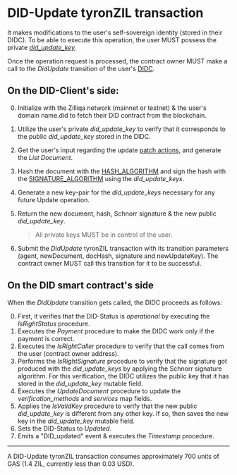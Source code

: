 # DID-Update tyronZIL transaction

It makes modifications to the user's self-sovereign identity (stored in their DIDC). To be able to execute this operation, the user MUST possess the private [*did_update_key*](../protocol-parameters.md#did-keys).

Once the operation request is processed, the contract owner MUST make a call to the *DidUpdate* transition of the user's [DIDC](../smart-contracts/didc.md).

## On the DID-Client's side:

0. Initialize with the Zilliqa network (mainnet or testnet) & the user's domain name.did to fetch their DID contract from the blockchain.
1. Utilize the user's private *did_update_key* to verify that it corresponds to the public *did_update_key* stored in the DIDC.
2. Get the user's input regarding the update [patch actions](../implementation/models.md#patch-action), and generate the *List Document*.
3. Hash the document with the [HASH_ALGORITHM](../protocol-parameters.md#hash-algorithm) and sign the hash with the [SIGNATURE_ALGORITHM](../protocol-parameters.md#signature-algorithm) using the *did_update_keys*. 
4. Generate a new key-pair for the *did_update_keys* necessary for any future Update operation.
5. Return the new document, hash, Schnorr signature & the new public *did_update_key*.

    > All private keys MUST be in control of the user.

6. Submit the *DidUpdate* tyronZIL transaction with its transition parameters (agent, newDocument, docHash, signature and newUpdateKey). The contract owner MUST call this transition for it to be successful.

## On the DID smart contract's side

When the *DidUpdate* transition gets called, the DIDC proceeds as follows:

0. First, it verifies that the DID-Status is *operational* by executing the *IsRightStatus* procedure.
1. Executes the *Payment* procedure to make the DIDC work only if the payment is correct.
2. Executes the *IsRightCaller* procedure to verify that the call comes from the user (contract owner address).
4. Performs the *IsRightSignature* procedure to verify that the signature got produced with the *did_update_keys* by applying the Schnorr signature algorithm. For this verification, the DIDC utilizes the public key that it has stored in the *did_update_key* mutable field.
5. Executes the *UpdateDocument* procedure to update the *verification_methods* and *services* map fields.
6. Applies the *IsValidKey* procedure to verify that the new public *did_update_key* is different from any other key. If so, then saves the new key in the *did_update_key* mutable field.
7. Sets the DID-Status to *Updated*.
8. Emits a "DID_updated" event & executes the *Timestamp* procedure.

---

A DID-Update tyronZIL transaction consumes approximately 700 units of GAS (1.4 ZIL, currently less than 0.03 USD).
